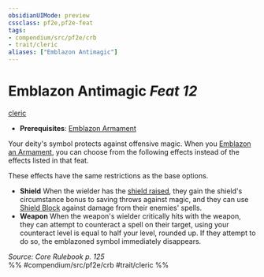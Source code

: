 ```yaml
---
obsidianUIMode: preview
cssclass: pf2e,pf2e-feat
tags:
- compendium/src/pf2e/crb
- trait/cleric
aliases: ["Emblazon Antimagic"]
---
```

# Emblazon Antimagic  *Feat 12*  
[cleric](../../rules/traits/cleric.md)  

- **Prerequisites**: [Emblazon Armament](emblazon-armament.md)

Your deity's symbol protects against offensive magic. When you [Emblazon an Armament](emblazon-armament.md), you can choose from the following effects instead of the effects listed in that feat.

These effects have the same restrictions as the base options.

- **Shield** When the wielder has the [shield raised](../../rules/actions/raise-a-shield.md), they gain the shield's circumstance bonus to saving throws against magic, and they can use [Shield Block](shield-block.md) against damage from their enemies' spells.
- **Weapon** When the weapon's wielder critically hits with the weapon, they can attempt to counteract a spell on their target, using your counteract level is equal to half your level, rounded up. If they attempt to do so, the emblazoned symbol immediately disappears.

*Source: Core Rulebook p. 125*  
%% #compendium/src/pf2e/crb #trait/cleric %%